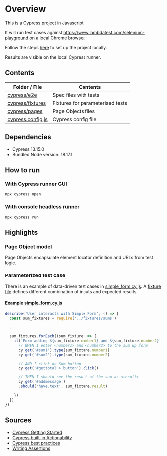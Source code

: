 # Overview

This is a Cypress project in Javascript.

It will run test cases against https://www.lambdatest.com/selenium-playground on a local Chrome browser.

Follow the steps [here](https://docs.cypress.io/guides/getting-started/installing-cypress) to set up the project locally.

Results are visible on the local Cypress runner.


## Contents


| **Folder / File**                                                                                                          | **Contents**                                                   |
|----------------------------------------------------------------------------------------------------------------------------|----------------------------------------------------------------|
| [cypress/e2e](cypress/e2e)                             | Spec files with tests                           |
| [cypress/fixtures](cypress/fixtures)                             | Fixtures for parameterised tests                           |
| [cypress/pages](cypress/pages)                             | Page Objects files                          |
| [cypress.config.js](cypress.config.js)                 | Cypress config file               |


## Dependencies

- Cypress 13.15.0
- Bundled Node version: 18.17.1

## How to run
### With Cypress runner GUI
`npx cypress open`

### With console headless runner
`npx cypress run`

## Highlights

### Page Object model
Page Objects encapsulate element locator definition and URLs from test logic.

### Parameterized test case
There is an example of data-driven test cases in [simple_form.cy.js](cypress/e2e/simple_form.cy.js). A [fixture file](cypress/fixtures/sums.json) defines different combination of inputs and expected results.

#### Example [simple_form.cy.js](cypress/e2e/simple_form.cy.js)
```javascript
describe('User interacts with Simple Form', () => {
  const sum_fixtures = require('../fixtures/sums')

  ...

  sum_fixtures.forEach((sum_fixture) => {
    it(`Form adding ${sum_fixture.number1} and ${sum_fixture.number2}`, () => {
      // WHEN I enter <number1> and <number2> to the sum up form
      cy.get('#sum1').type(sum_fixture.number1)
      cy.get('#sum2').type(sum_fixture.number2)

      // AND I click on Sum button
      cy.get('#gettotal > button').click()

      // THEN I should see the result of the sum as <result>
      cy.get('#addmessage')
      .should('have.text', sum_fixture.result)

    })
  })
})
```



## Sources
* [Cypress Getting Started](https://docs.cypress.io/guides/getting-started/installing-cypress)
* [Cypress built-in Actionability](https://docs.cypress.io/guides/core-concepts/interacting-with-elements)
* [Cypress best practices](https://docs.cypress.io/guides/references/best-practices)
* [Writing Assertions](https://testgrid.io/blog/cypress-assertions/)